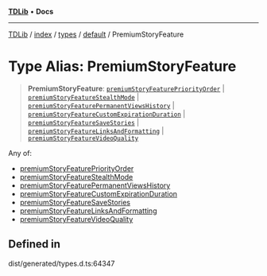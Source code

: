[**TDLib**](../../../../../../README.md) • **Docs**

***

[TDLib](../../../../../../modules.md) / [index](../../../../../README.md) / [types](../../../README.md) / [default](../README.md) / PremiumStoryFeature

# Type Alias: PremiumStoryFeature

> **PremiumStoryFeature**: [`premiumStoryFeaturePriorityOrder`](premiumStoryFeaturePriorityOrder.md) \| [`premiumStoryFeatureStealthMode`](premiumStoryFeatureStealthMode.md) \| [`premiumStoryFeaturePermanentViewsHistory`](premiumStoryFeaturePermanentViewsHistory.md) \| [`premiumStoryFeatureCustomExpirationDuration`](premiumStoryFeatureCustomExpirationDuration.md) \| [`premiumStoryFeatureSaveStories`](premiumStoryFeatureSaveStories.md) \| [`premiumStoryFeatureLinksAndFormatting`](premiumStoryFeatureLinksAndFormatting.md) \| [`premiumStoryFeatureVideoQuality`](premiumStoryFeatureVideoQuality.md)

Any of:
- [premiumStoryFeaturePriorityOrder](premiumStoryFeaturePriorityOrder.md)
- [premiumStoryFeatureStealthMode](premiumStoryFeatureStealthMode.md)
- [premiumStoryFeaturePermanentViewsHistory](premiumStoryFeaturePermanentViewsHistory.md)
- [premiumStoryFeatureCustomExpirationDuration](premiumStoryFeatureCustomExpirationDuration.md)
- [premiumStoryFeatureSaveStories](premiumStoryFeatureSaveStories.md)
- [premiumStoryFeatureLinksAndFormatting](premiumStoryFeatureLinksAndFormatting.md)
- [premiumStoryFeatureVideoQuality](premiumStoryFeatureVideoQuality.md)

## Defined in

dist/generated/types.d.ts:64347
